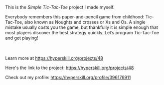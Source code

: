 This is the *Simple Tic-Tac-Toe* project I made myself.


<p>Everybody remembers this paper-and-pencil game from childhood: Tic-Tac-Toe, also known as Noughts and crosses or Xs and Os. A single mistake usually costs you the game, but thankfully it is simple enough that most players discover the best strategy quickly. Let’s program Tic-Tac-Toe and get playing!</p><br/><br/>Learn more at <a href="https://hyperskill.org/projects/48?utm_source=ide&utm_medium=ide&utm_campaign=ide&utm_content=project-card">https://hyperskill.org/projects/48</a>

Here's the link to the project: https://hyperskill.org/projects/48

Check out my profile: https://hyperskill.org/profile/396176911
